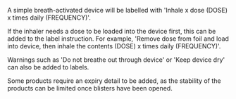 A simple breath-activated device will be labelled with 'Inhale x dose (DOSE) x times daily (FREQUENCY)'.

If the inhaler needs a dose to be loaded into the device first, this can be added to the label instruction. For example, 'Remove dose from foil and load into device, then inhale the contents (DOSE) x times daily (FREQUENCY)'.

Warnings such as 'Do not breathe out through device' or 'Keep device dry' can also be added to labels.

Some products require an expiry detail to be added, as the stability of the products can be limited once blisters have been opened.
